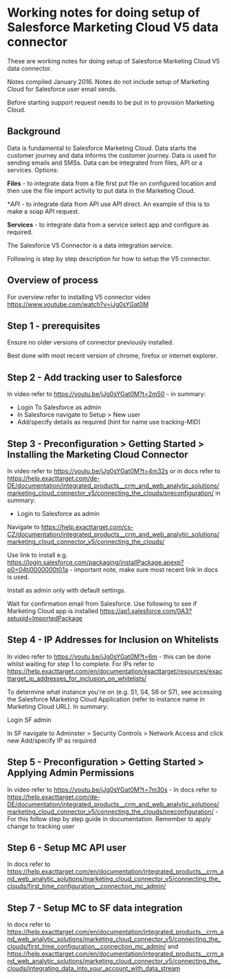 # Working notes for doing setup of Salesforce Marketing Cloud V5 data connector

These are working notes for doing setup of Salesforce Marketing Cloud V5 data connector.

Notes compiled January 2016. Notes do not include setup of Marketing Cloud for Salesforce user email sends.

Before starting support request needs to be put in to provision Marketing Cloud.

## Background

Data is fundamental to Salesforce Marketing Cloud. Data starts the customer journey and data informs the customer journey. Data is used for sending emails and SMSs.
Data can be integrated from files, API or a services. Options: 

**Files** - to integrate data from a file first put file on configured location and then use the file import activity to put data in the Marketing Cloud.

**API* - to integrate data from API use API direct. An example of this is to make a soap API request.

**Services** - to integrate data from a service select app and configure as required.

The Salesforce V5 Connector is a data integration service.

Following is step by step description for how to setup the V5 connector.

## Overview of process

For overview refer to installing V5 connector video https://www.youtube.com/watch?v=jJg0sYGat0M

## Step 1 - prerequisites

Ensure no older versions of connector previously installed.

Best done with most recent version of chrome, firefox or internet explorer.

## Step 2 - Add tracking user to Salesforce

In video refer to https://youtu.be/jJg0sYGat0M?t=2m50 - in summary:

* Login To Salesforce as admin
* In Salesforce navigate to Setup > New user
* Add/specify details as required (hint for name use tracking-MID)

## Step 3 - Preconfiguration > Getting Started > Installing the Marketing Cloud Connector

In video refer to https://youtu.be/jJg0sYGat0M?t=4m32s or in docs refer to https://help.exacttarget.com/de-DE/documentation/integrated_products__crm_and_web_analytic_solutions/marketing_cloud_connector_v5/connecting_the_clouds/preconfiguration/ in summary:

* Login to Salesforce as admin

Navigate to https://help.exacttarget.com/cs-CZ/documentation/integrated_products__crm_and_web_analytic_solutions/marketing_cloud_connector_v5/connecting_the_clouds/

Use link to install e.g. https://login.salesforce.com/packaging/installPackage.apexp?p0=04ti0000000t01a - important note, make sure most recent link in docs is used.

Install as admin only with default settings.

Wait for confirmation email from Salesforce.
Use following to see if Marketing Cloud app is installed https://ap1.salesforce.com/0A3?setupid=ImportedPackage

## Step 4 - IP Addresses for Inclusion on Whitelists

In video refer to https://youtu.be/jJg0sYGat0M?t=6m - this can be done whilst waiting for step 1 to complete. For IPs refer to https://help.exacttarget.com/en/documentation/exacttarget/resources/exacttarget_ip_addresses_for_inclusion_on_whitelists/

To determine what instance you're on (e.g. S1, S4, S6 or S7), see accessing the Salesforce Marketing Cloud Application (refer to instance name in Marketing Cloud URL). In summary:

Login SF admin

In SF navigate to Adminster > Security Controls > Network Access and click new
Add/specify IP as required

## Step 5 - Preconfiguration > Getting Started > Applying Admin Permissions

In video refer to https://youtu.be/jJg0sYGat0M?t=7m30s - In docs refer to https://help.exacttarget.com/de-DE/documentation/integrated_products__crm_and_web_analytic_solutions/marketing_cloud_connector_v5/connecting_the_clouds/preconfiguration/ - For this follow step by step guide in documentation. Remember to apply change to tracking user

## Step 6 - Setup MC API user

In docs refer to https://help.exacttarget.com/en/documentation/integrated_products__crm_and_web_analytic_solutions/marketing_cloud_connector_v5/connecting_the_clouds/first_time_configuration__connection_mc_admin/

## Step 7 - Setup MC to SF data integration

In docs refer to https://help.exacttarget.com/en/documentation/integrated_products__crm_and_web_analytic_solutions/marketing_cloud_connector_v5/connecting_the_clouds/first_time_configuration__connection_mc_admin/ and https://help.exacttarget.com/en/documentation/integrated_products__crm_and_web_analytic_solutions/marketing_cloud_connector_v5/connecting_the_clouds/integrating_data_into_your_account_with_data_stream

